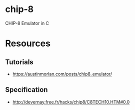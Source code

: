 # chip-8
CHIP-8 Emulator in C

# Resources
## Tutorials
* https://austinmorlan.com/posts/chip8_emulator/

## Specification
* http://devernay.free.fr/hacks/chip8/C8TECH10.HTM#0.0